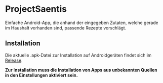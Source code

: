 # ProjectSaentis
Einfache Android-App, die anhand der eingegeben Zutaten, welche gerade im Haushalt vorhanden sind, passende Rezepte vorschlägt.



## Installation

Die aktuelle .apk-Datei zur Installation auf Androidgeräten findet sich im [Release](https://github.com/maxap/ExploreIT/releases).

**Zur Installation muss die Installation von Apps aus unbekannten Quellen in den Einstellungen aktiviert sein.**



